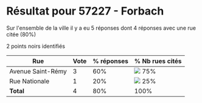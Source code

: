 # Résultat pour 57227 - Forbach

Sur l'ensemble de la ville il y a eu 5 réponses dont 4 réponses avec une rue citée (80%)

2 points noirs identifiés

| Rue | Vote | % réponses | % Nb rues cités|
|-----|------|------------|----------------|
| Avenue Saint-Rémy | 3 | 60% | <img src="../../img/bar_75.gif" />&nbsp;75%|
| Rue Nationale | 1 | 20% | <img src="../../img/bar_25.gif" />&nbsp;25%|
| **Total** | 4 | 80% | 100%|
